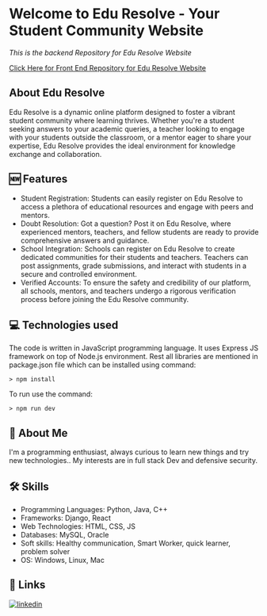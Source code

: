 # Welcome to Edu Resolve - Your Student Community Website
*This is the backend Repository for Edu Resolve Website*

[Click Here for Front End Repository for Edu Resolve Website](https://github.com/raghava4327/Edu_Resolve_Front_End)
## About Edu Resolve
Edu Resolve is a dynamic online platform designed to foster a vibrant student community where learning thrives. Whether you're a student seeking answers to your academic queries, a teacher looking to engage with your students outside the classroom, or a mentor eager to share your expertise, Edu Resolve provides the ideal environment for knowledge exchange and collaboration.

## 🆕 Features
- Student Registration: Students can easily register on Edu Resolve to access a plethora of educational resources and engage with peers and mentors.
- Doubt Resolution: Got a question? Post it on Edu Resolve, where experienced mentors, teachers, and fellow students are ready to provide comprehensive answers and guidance.
- School Integration: Schools can register on Edu Resolve to create dedicated communities for their students and teachers. Teachers can post assignments, grade submissions, and interact with students in a secure and controlled environment.
- Verified Accounts: To ensure the safety and credibility of our platform, all schools, mentors, and teachers undergo a rigorous verification process before joining the Edu Resolve community.

## 💻 Technologies used
The code is written in JavaScript programming language. It uses Express JS framework on top of Node.js environment.
Rest all libraries are mentioned in package.json file which can be installed using command:

```
> npm install
```
To run use the command:
```
> npm run dev
```

## 🚀 About Me

I'm a programming enthusiast, always curious to learn new things and try new technologies.. My interests are in full stack Dev and defensive security. 

## 🛠 Skills

- Programming Languages: Python, Java, C++
- Frameworks: Django, React
- Web Technologies: HTML, CSS, JS
- Databases: MySQL, Oracle
- Soft skills: Healthy communication, Smart Worker, quick learner, problem solver
- OS: Windows, Linux, Mac

## 🔗 Links

[![linkedin](https://img.shields.io/badge/linkedin-0A66C2?style=for-the-badge&logo=linkedin&logoColor=white)](https://www.linkedin.com/in/this-darshiii/)

